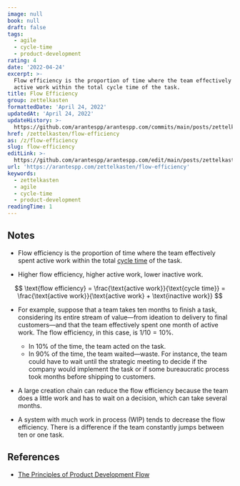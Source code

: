```yaml
---
image: null
book: null
draft: false
tags:
  - agile
  - cycle-time
  - product-development
rating: 4
date: '2022-04-24'
excerpt: >-
  Flow efficiency is the proportion of time where the team effectively spent
  active work within the total cycle time of the task.
title: Flow Efficiency
group: zettelkasten
formattedDate: 'April 24, 2022'
updatedAt: 'April 24, 2022'
updateHistory: >-
  https://github.com/arantespp/arantespp.com/commits/main/posts/zettelkasten/flow-efficiency.md
href: /zettelkasten/flow-efficiency
as: /z/flow-efficiency
slug: flow-efficiency
editLink: >-
  https://github.com/arantespp/arantespp.com/edit/main/posts/zettelkasten/flow-efficiency.md
url: 'https://arantespp.com/zettelkasten/flow-efficiency'
keywords:
  - zettelkasten
  - agile
  - cycle-time
  - product-development
readingTime: 1
---
```


## Notes

- Flow efficiency is the proportion of time where the team effectively spent active work within the total [cycle time](/z/cycle-time) of the task.

- Higher flow efficiency, higher active work, lower inactive work.

$$
\text{flow efficiency} = \frac{\text{active work}}{\text{cycle time}} = \frac{\text{active work}}{\text{active work} + \text{inactive work}}
$$

- For example, suppose that a team takes ten months to finish a task, considering its entire stream of value—from ideation to delivery to final customers—and that the team effectively spent one month of active work. The flow efficiency, in this case, is $1/10 = 10\%$.

  - In $10\%$ of the time, the team acted on the task.
  - In $90\%$ of the time, the team waited—waste. For instance, the team could have to wait until the strategic meeting to decide if the company would implement the task or if some bureaucratic process took months before shipping to customers.

- A large creation chain can reduce the flow efficiency because the team does a little work and has to wait on a decision, which can take several months.

- A system with much work in process (WIP) tends to decrease the flow efficiency. There is a difference if the team constantly jumps between ten or one task.

## References

- [The Principles of Product Development Flow](/flow)
